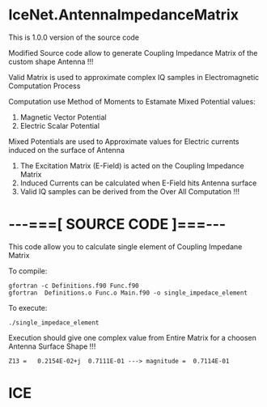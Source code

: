 # IceNet.AntennaImpedanceMatrix

This is 1.0.0 version of the source code

Modified Source code allow to generate Coupling Impedance Matrix of the custom shape Antenna !!!

Valid Matrix is used to approximate complex IQ samples in Electromagnetic Computation Process

Computation use Method of Moments to Estamate Mixed Potential values:

  1. Magnetic Vector Potential
  2. Electric Scalar Potential

Mixed Potentials are used to Approximate values for Electric currents induced on the surface of Antenna

  1. The Excitation Matrix (E-Field) is acted on the Coupling Impedance Matrix
  2. Induced Currents can be calculated when E-Field hits Antenna surface
  3. Valid IQ samples can be derived from the Over All Computation !!!

# ---===[ SOURCE CODE ]===---

This code allow you to calculate single element of Coupling Impedane Matrix

To compile:

	gfortran -c Definitions.f90 Func.f90
	gfortran  Definitions.o Func.o Main.f90 -o single_impedace_element

To execute:

	./single_impedace_element

Execution should give one complex value from Entire Matrix for a choosen Antenna Surface Shape !!!

	Z13 =   0.2154E-02+j  0.7111E-01 ---> magnitude =  0.7114E-01

# ICE
